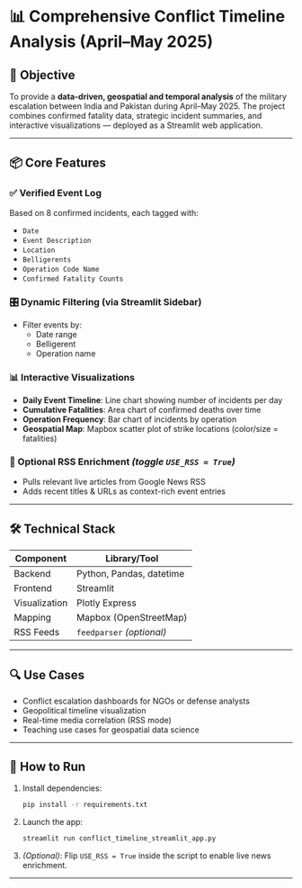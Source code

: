 # 📊 Comprehensive Conflict Timeline Analysis (April–May 2025)

## 🎯 Objective
To provide a **data-driven, geospatial and temporal analysis** of the military escalation between India and Pakistan during April–May 2025. The project combines confirmed fatality data, strategic incident summaries, and interactive visualizations — deployed as a Streamlit web application.

---

## 📦 Core Features

### ✅ Verified Event Log
Based on 8 confirmed incidents, each tagged with:
- `Date`
- `Event Description`
- `Location`
- `Belligerents`
- `Operation Code Name`
- `Confirmed Fatality Counts`

### 🎛️ Dynamic Filtering (via Streamlit Sidebar)
- Filter events by:
  - Date range
  - Belligerent
  - Operation name

### 📊 Interactive Visualizations
- **Daily Event Timeline**: Line chart showing number of incidents per day
- **Cumulative Fatalities**: Area chart of confirmed deaths over time
- **Operation Frequency**: Bar chart of incidents by operation
- **Geospatial Map**: Mapbox scatter plot of strike locations (color/size = fatalities)

### 📰 Optional RSS Enrichment *(toggle `USE_RSS = True`)*
- Pulls relevant live articles from Google News RSS
- Adds recent titles & URLs as context-rich event entries

---

## 🛠️ Technical Stack

| Component    | Library/Tool            |
|--------------|--------------------------|
| Backend      | Python, Pandas, datetime |
| Frontend     | Streamlit                |
| Visualization| Plotly Express           |
| Mapping      | Mapbox (OpenStreetMap)   |
| RSS Feeds    | `feedparser` *(optional)*|

---

## 🔍 Use Cases
- Conflict escalation dashboards for NGOs or defense analysts
- Geopolitical timeline visualization
- Real-time media correlation (RSS mode)
- Teaching use cases for geospatial data science

---

## 🚀 How to Run

1. Install dependencies:

    ```bash
    pip install -r requirements.txt
    ```

2. Launch the app:

    ```bash
    streamlit run conflict_timeline_streamlit_app.py
    ```

3. *(Optional)*: Flip `USE_RSS = True` inside the script to enable live news enrichment.

---

